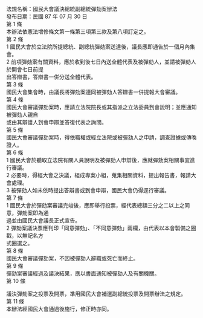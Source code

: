 法規名稱：國民大會議決總統副總統彈劾案辦法  
發布日期：民國 87 年 07 月 30 日  
第 1 條  
本辦法依憲法增修條文第一條第三項第三款及第八項訂定之。  
第 2 條  
1 國民大會於立法院所提總統、副總統彈劾案送達後，議長應即通告於一個月內集會。  
2 前項彈劾案有關資料，應於收到後七日內送全體代表及被彈劾人，並請被彈劾人於開會七日前提  
出答辯書，答辯書一併分送全體代表。  
第 3 條  
國民大會集會時，由議長將彈劾案連同被彈劾人答辯書一併提報大會審議。  
第 4 條  
國民大會審議彈劾案時，應請立法院院長或其指派之立法委員到會說明；並應通知被彈劾人親自  
或由其辯護人到會申辯並答復代表之詢問。  
第 5 條  
國民大會審議彈劾案時，得依職權或經立法院或被彈劾人之申請，調查證據或傳喚證人。  
第 6 條  
1 國民大會於聽取立法院有關人員說明及被彈劾人申辯後，應就彈劾案相關事宜進行審議。  
2 必要時，得經大會之決議，組成專案小組，蒐集相關資料，提出報告書，報請大會處理。  
3 被彈劾人如未依時提出答辯書或到會申辯，國民大會仍得逕行審議。  
第 7 條  
1 國民大會於彈劾案審議完竣後，應即舉行投票，經代表總額三分之二以上之同意，彈劾案即為通  
過並由國民大會議長正式宣告。  
2 彈劾案議決票應刊印「同意彈劾」、「不同意彈劾」兩欄，由代表以本會製備之圈戳，以無記名方  
式圈選之。  
第 8 條  
國民大會審議彈劾案，不因被彈劾人辭職或死亡而終止。  
第 9 條  
彈劾案審議經過及議決結果，應以書面通知被彈劾人及有關機關。  
第 10 條  


議決彈劾案之投票及開票，準用國民大會補選副總統投票及開票辦法之規定。  
第 11 條  
本辦法經國民大會通過後施行，修正時亦同。  



